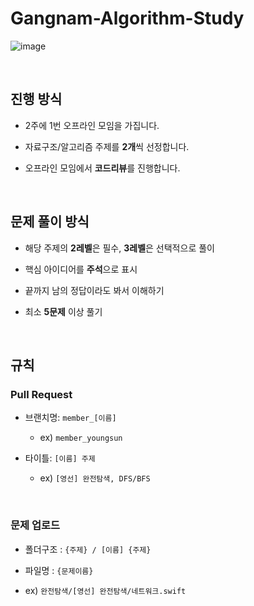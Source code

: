 # Gangnam-Algorithm-Study

![image](https://github.com/Gangnam-Algorithm-Study/Algorithm/assets/77915491/5babda3d-65f4-468f-9d80-f19cbb8352e8)

<br>



## 진행 방식

- 2주에 1번 오프라인 모임을 가집니다.

- 자료구조/알고리즘 주제를 **2개**씩 선정합니다.

- 오프라인 모임에서 **코드리뷰**를 진행합니다.

<br>

## 문제 풀이 방식

- 해당 주제의 **2레벨**은 필수, **3레벨**은 선택적으로 풀이

- 핵심 아이디어를 **주석**으로 표시
  
- 끝까지 남의 정답이라도 봐서 이해하기
  
- 최소 **5문제** 이상 풀기



<br>



## 규칙

###  Pull Request

- 브랜치명: `member_[이름]`
  - ex) `member_youngsun`
 
    
- 타이틀:  `[이름] 주제`
  - ex) `[영선] 완전탐색, DFS/BFS `


<br>

### 문제 업로드

- 폴더구조 : `{주제} / [이름] {주제}`

- 파일명 : `{문제이름}`

- ex) `완전탐색/[영선] 완전탐색/네트워크.swift`
